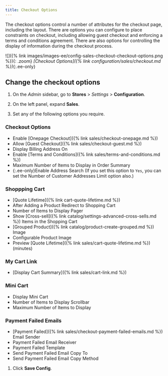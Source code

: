 ```yaml
---
title: Checkout Options
---
```


The checkout options control a number of attributes for the checkout page, including the layout. There are options you can configure to place constraints on checkout, including allowing guest checkout and enforcing a terms and conditions agreement. There are also options for controlling the display of information during the checkout process.

![]({% link images/images-ee/config-sales-checkout-checkout-options.png %}){: .zoom}
_[Checkout Options]({% link configuration/sales/checkout.md %})_{:.ee-only}

## Change the checkout options

1. On the _Admin_ sidebar, go to **Stores** > _Settings_ > **Configuration**.

1. On the left panel, expand **Sales**.

1. Set any of the following options you require.

### Checkout Options

- Enable [Onepage Checkout]({% link sales/checkout-onepage.md %})
- Allow [Guest Checkout]({% link sales/checkout-guest.md %})
- Display Billing Address On
- Enable [Terms and Conditions]({% link sales/terms-and-conditions.md %})
- Maximum Number of Items to Display in Order Summary
- {:.ee-only}Enable Address Search (If you set this option to `Yes`, you can set the Number of Customer Addresses Limit option also.)

### Shoppping Cart

- [Quote Lifetime]({% link cart-quote-lifetime.md %})
- After Adding a Product Redirect to Shopping Cart
- Number of Items to Display Pager
- Show [Cross-sell]({% link catalog/settings-advanced-cross-sells.md %}) Items in the Shopping Cart
- [Grouped Product]({% link catalog/product-create-grouped.md %}) Image
- Configurable Product Image
- Preview [Quote Lifetime]({% link sales/cart-quote-lifetime.md %}) (minutes)

### My Cart Link

- [Display Cart Summary]({% link sales/cart-link.md %})

### Mini Cart

- Display Mini Cart
- Number of Items to Display Scrollbar
- Maximum Number of Items to Display

### Payment Failed Emails

- [Payment Failed]({% link sales/checkout-payment-failed-emails.md %}) Email Sender
- Payment Failed Email Receiver
- Payment Failed Template
- Send Payment Failed Email Copy To
- Send Payment Failed Email Copy Method

1. Click **Save Config**.
